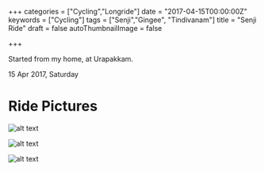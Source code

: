 +++
categories = ["Cycling","Longride"]
date = "2017-04-15T00:00:00Z"
keywords = ["Cycling"]
tags = ["Senji","Gingee", "Tindivanam"]
title = "Senji Ride"
draft = false
autoThumbnailImage = false

+++

Started from my home, at Urapakkam.

15 Apr 2017, Saturday
<!--more-->

# Ride Pictures

![alt text](http://res.cloudinary.com/sajuthankappan/image/upload/c_scale,w_1280/v1492334300/DSC02929_ryfli1.jpg "Sun Rise")

![alt text](http://res.cloudinary.com/sajuthankappan/image/upload/c_scale,w_1920/v1492333155/senji-cycles.jpg "Cycles")

![alt text](http://res.cloudinary.com/sajuthankappan/image/upload/c_scale,w_1920/v1492333919/senji-nongu.jpg "Nongu")

